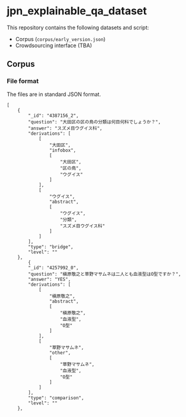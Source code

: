 # jpn_explainable_qa_dataset

This repository contains the following datasets and script:

- Corpus (`corpus/early_version.json`)
- Crowdsourcing interface (TBA)

## Corpus

### File format

The files are in standard JSON format.


```
[
	{
		"_id": "4387156_2",
		"question": "大田区の区の鳥の分類は何目何科でしょうか？",
		"answer": "スズメ目ウグイス科",
		"derivations": [
			[
				"大田区",
				"infobox",
				[
					"大田区",
					"区の鳥",
					"ウグイス"
				]
			],
			[
				"ウグイス",
				"abstract",
				[
					"ウグイス",
					"分類",
					"スズメ目ウグイス科"
				]
			]
		],
		"type": "bridge",
		"level": ""
	},
		{
		"_id": "4257992_0",
		"question": "槇原敬之と草野マサムネは二人とも血液型はO型ですか？",
		"answer": "YES",
		"derivations": [
			[
				"槇原敬之",
				"abstract",
				[
					"槇原敬之",
					"血液型",
					"O型"
				]
			],
			[
				"草野マサムネ",
				"other",
				[
					"草野マサムネ",
					"血液型",
					"O型"
				]
			]
		],
		"type": "comparison",
		"level": ""
	},
```



